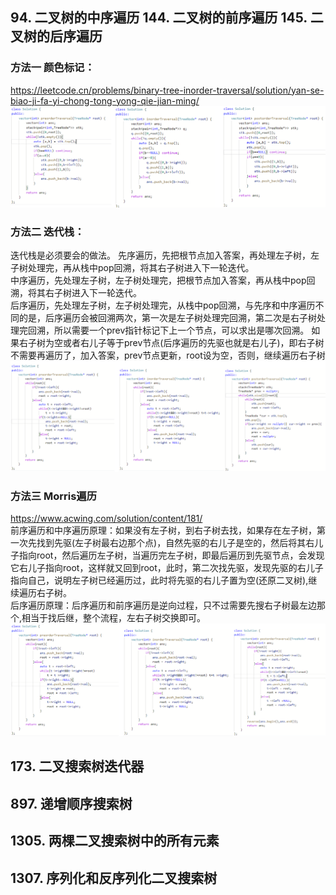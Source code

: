## 94. 二叉树的中序遍历   144. 二叉树的前序遍历  145. 二叉树的后序遍历  
### 方法一 颜色标记：
https://leetcode.cn/problems/binary-tree-inorder-traversal/solution/yan-se-biao-ji-fa-yi-chong-tong-yong-qie-jian-ming/
![遍历](https://raw.githubusercontent.com/liang233/leetcode-/main/image/%E4%BA%8C%E5%8F%89%E6%A0%91/2.png)

### 方法二 迭代栈：
迭代栈是必须要会的做法。
先序遍历，先把根节点加入答案，再处理左子树，左子树处理完，再从栈中pop回溯，将其右子树进入下一轮迭代。<br />
中序遍历，先处理左子树，左子树处理完，把根节点加入答案，再从栈中pop回溯，将其右子树进入下一轮迭代。<br />
后序遍历，先处理左子树，左子树处理完，从栈中pop回溯，与先序和中序遍历不同的是，后序遍历会被回溯两次，第一次是左子树处理完回溯，第二次是右子树处理完回溯，所以需要一个prev指针标记下上一个节点，可以求出是哪次回溯。 如果右子树为空或者右儿子等于prev节点(后序遍历的先驱也就是右儿子)，即右子树不需要再遍历了，加入答案，prev节点更新，root设为空，否则，继续遍历右子树  <br />
![遍历](https://raw.githubusercontent.com/liang233/leetcode-/main/image/%E4%BA%8C%E5%8F%89%E6%A0%91/stack2.png)


### 方法三 Morris遍历 <br />
https://www.acwing.com/solution/content/181/ <br />
前序遍历和中序遍历原理：如果没有左子树，到右子树去找，如果存在左子树，第一次先找到先驱(左子树最右边那个点)，自然先驱的右儿子是空的，然后将其右儿子指向root，然后遍历左子树，当遍历完左子树，即最后遍历到先驱节点，会发现它右儿子指向root，这样就又回到root，此时，第二次找先驱，发现先驱的右儿子指向自己，说明左子树已经遍历过，此时将先驱的右儿子置为空(还原二叉树),继续遍历右子树。<br />
后序遍历原理：后序遍历和前序遍历是逆向过程，只不过需要先搜右子树最左边那个,相当于找后继，整个流程，左右子树交换即可。<br />
![遍历](https://raw.githubusercontent.com/liang233/leetcode-/main/image/%E4%BA%8C%E5%8F%89%E6%A0%91/mirros.png)

## 173. 二叉搜索树迭代器

## 897. 递增顺序搜索树

## 1305. 两棵二叉搜索树中的所有元素

## 1307. 序列化和反序列化二叉搜索树
